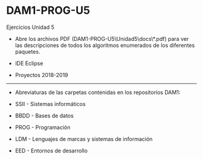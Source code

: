 # DAM1-PROG-U5
Ejercicios Unidad 5

* Abre los archivos PDF (DAM1-PROG-U5\Unidad5\docs\\*.pdf) para ver las descripciones de todos los algoritmos enumerados de los diferentes paquetes.
* IDE Eclipse

* Proyectos 2018-2019
*******************************************************************
* Abreviaturas de las carpetas contenidas en los repositorios DAM1:

* SSII - Sistemas informáticos
* BBDD - Bases de datos
* PROG - Programación
* LDM - Lenguajes de marcas y sistemas de información
* EED - Entornos de desarrollo